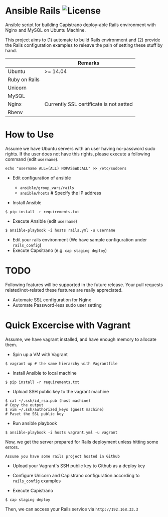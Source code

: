 # Ansible Rails ![License](http://img.shields.io/:license-mit-blue.svg?style=flat-square)

Ansible script for building Capistrano deploy-able Rails environment with Nginx and MySQL on Ubuntu Machine.

This project aims to (1) automate to build Rails environment and (2) provide the Rails configuration examples to releave the pain of setting these stuff by hand.

|| Remarks |
|---|---|
|Ubuntu| >= 14.04 |
|Ruby on Rails| |
|Unicorn| |
|MySQL| |
|Nginx| Currently SSL certificate is not setted |
|Rbenv| |


# How to Use

Assume we have Ubuntu servers with an user having no-password sudo rights.
If the user does not have this rights, please execute a following command (edit `username`).
```
echo "username ALL=(ALL) NOPASSWD:ALL" >> /etc/sudoers
```

- Edit configuration of ansible
  - `ansible/group_vars/rails`
  - `ansible/hosts` # Specify the IP address

- Install Ansible
```
$ pip install -r requirements.txt
```

- Execute Ansible (edit `username`)
```
$ ansible-playbook -i hosts rails.yml -u username
```

- Edit your rails environment (We have sample configuration under `rails_config`)
- Execute Capsitrano (e.g. `cap staging deploy`)

# TODO

Following features will be supported in the future release.
Your pull requests related/not-related these features are really appreciated.

- Automate SSL configuration for Nginx
- Automate Password-less sudo user setting

# Quick Excercise with Vagrant

Assume, we have vagrant installed, and have enough memory to allocate them.

- Spin up a VM with Vagrant
```
$ vagrant up # the same hierarchy with Vagrantfile
```

- Install Ansible to local machine
```
$ pip install -r requirements.txt
```

- Upload SSH public key to the vagrant machine
```
$ cat ~/.ssh/id_rsa.pub (host machine)
# Copy the output
$ vim ~/.ssh/authorized_keys (guest machine)
# Paset the SSL public key
```

- Run ansible playbook
```
$ ansible-playbook -i hosts vagrant.yml -u vagrant
```

Now, we get the server prepared for Rails deployment unless hitting some errors.

`Assume you have some rails project hosted in Github`

- Upload your Vagrant's SSH public key to Github as a deploy key

- Configure Unicorn and Capistrano configuration according to `rails_config` examples

- Execute Capistrano
```
$ cap staging deploy
```

Then, we can access your Rails service via `http://192.168.33.3`
